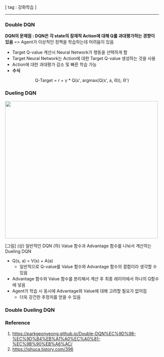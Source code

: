 [ tag : 강화학습 ]

---

### Double DQN
**DQN의 문제점 : DQN은 각 state의 잠재적 Action에 대해 Q를 과대평가하는 경향이 있음** => Agent가 이상적인 정책을 학습하는데 어려움이 있음
- Target Q-value 계산시 Neural Network가 행동을 선택하게 함
- Target Neural Network는 Action에 대한 Target Q-value 생성하는 것을 사용
- Action에 대한 과대평가 감소 및 빠른 학습 가능
- <b>수식</b>
<center>Q-Target = r + γ * Q(s', argmax(Q(s', a, Θ)), Θ')</center>

### Dueling DQN
<img src="https://t1.daumcdn.net/cfile/tistory/212DCA39589EE96A1A" style="width:500px; height:450px;">

[그림] (상) 일반적인 DQN (하) Value 함수과 Advantage 함수를 나눠서 계산하는 Dueling DQN

- Q(s, a) = V(s) + A(a)
    - 일반적으로 Q-value를 Value 함수와 Advantage 함수의 결합이라 생각할 수 있음
- Advantage 함수와 Value 함수를 분리해서 계산 후 최종 레이어에서 하나의 Q함수에 넣음
- Agent가 학습 시 동시에 Advantage와 Value에 대해 고려할 필요가 없어짐
    - 더욱 강건한 추정치를 얻을 수 있음


### Double Dueling DQN


### Reference 
1. https://parkgeonyeong.github.io/Double-DQN%EC%9D%98-%EC%9D%B4%EB%A1%A0%EC%A0%81-%EC%9B%90%EB%A6%AC/
2. https://ishuca.tistory.com/396